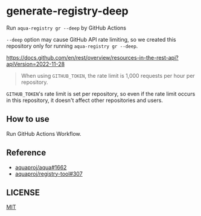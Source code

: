 # generate-registry-deep

Run `aqua-registry gr --deep` by GitHub Actions

`--deep` option may cause GitHub API rate limiting, so we created this repository only for running `aqua-registry gr --deep`.

https://docs.github.com/en/rest/overview/resources-in-the-rest-api?apiVersion=2022-11-28

> When using `GITHUB_TOKEN`, the rate limit is 1,000 requests per hour per repository.

`GITHUB_TOKEN`'s rate limit is set per repository, so even if the rate limit occurs in this repository, it doesn't affect other repositories and users.

## How to use

Run GitHub Actions Workflow.

## Reference

- [aquaproj/aqua#1662](https://github.com/aquaproj/aqua/pull/1662)
- [aquaproj/registry-tool#307](https://github.com/aquaproj/registry-tool/pull/307)

## LICENSE

[MIT](LICENSE)
